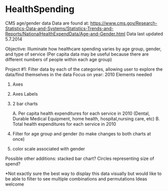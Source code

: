 # HealthSpending
CMS age/gender data
Data are found at: https://www.cms.gov/Research-Statistics-Data-and-Systems/Statistics-Trends-and-Reports/NationalHealthExpendData/Age-and-Gender.html
Data last updated 5.7.2014

Objective:
Illuminate how healthcare spending varies by age group, gender, and type of service
(Per capita data may be useful because there are different numbers of people within each age group)

Project #1: Filter data by each of the categories, allowing user to explore the data/find themselves in the data
Focus on year: 2010
Elements needed

1. Axes
 
2. Axes Labels

3. 2 bar charts

    A. Per capita health expenditures for each service in 2010 (Dental, Durable Medical Equipment, home health, hospital,nursing care, etc)
    B. Total health expenditures for each service in 2010 
    
4. Filter for age group and gender (to make changes to both charts at once)

5. color scale associated with gender

Possible other additions:
stacked bar chart? Circles representing size of spend?

*Not exactly sure the best way to display this data visually but would like to be able to filter to see multiple combinations and permutations
Ideas welcome
